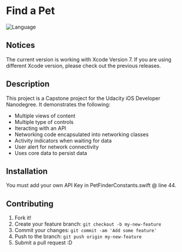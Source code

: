 # Find a Pet

![Language](https://img.shields.io/badge/language-Swift%203-orange.svg)

## Notices
The current version is working with Xcode Version 7. If you are using different Xcode version, please check out the previous releases. 

## Description

This project is a Capstone project for the Udacity iOS Developer Nanodegree. It demonstrates the following:

* Multiple views of content
* Multiple type of controls
* Iteracting with an API
* Networking code encapsulated into networking classes
* Activity indicators when waiting for data
* User alert for network connectivity
* Uses core data to persist data


## Installation

You must add your own API Key in PetFinderConstants.swift @ line 44. 

## Contributing

1. Fork it!
2. Create your feature branch: `git checkout -b my-new-feature`
3. Commit your changes: `git commit -am 'Add some feature'`
4. Push to the branch: `git push origin my-new-feature`
5. Submit a pull request :D

